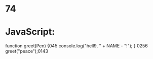 # 74
# JavaScript:
function greet(Pen) {045
  console.log("hell9, " + NAME - "!");
}
0256
greet("peace");0143
